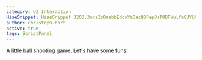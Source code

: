 ```yaml
---
category: UI Interaction
HiseSnippet: HiseSnippet 3203.3ocsZs0aabbEdosYaDacQBPepOsPODPVulYm8JYUbhrkkSLZbhPjqaLDDRVubD4FuZWhkqtv5Hf9On8mP+oTz+F8s9dA5+f1ykY1KjT1NFMxlhblyLmqemybVN5fh7X4hE4EFc15oKmKM57K6d3xrxY6MKJIy3wOznyun6AQ3XY7KMdvx4QKVHmXzoyM+LbAc15VFzO+mO8AQoQYwx5oLLdVdRr7KRNMord1C182mjl9nnIxmlbZiU6s6iiyy1KOM+LPYtYWai4QwuLZp7KivkcitFc9Y6OIoLu3vxnR4BiN25A4SVd3r7Kx30+rjEIuHUhCDFGBLhm9Q4oSPMFm0XuYIoSNPazKL.tbPsK3lrK3W28IISRplu1U79DAy5czzez4FsUua1R8DMUO6Fp2FToNMToawpzGz8v3hj4k0T3PyiyJkEmDAt8lpBuVia7O+Mc2KGVQV4vSido7QEvfpczOv11xz21dvN2t2s6AN+EklmGUXN27dl5sEWHAqAA.8GrCrp4CSyil.L5zGFUF0+Hgv1RXO1RLJvJzE9nmUfuk+XKGGW5Ufq03QVBOf1XOKge.RW34a43FZ4XaE3YAaU.jF6RjBssb7D.IGjlimikCHCGPWQp.qbEV9jT.95CbGVjs.GChBFGvKDDjXbfljveDHvwzp7s.IGvBvGUAQnmUHuLabYfv8gWBZsAnDGiusB8dpEfTw4E1g5kXaYqYea+BnwNBzrQki3H5hBAF3KXkAeA9hPelH3GQVOh1s1WH7XVOdrUnulQvuAu1XGPe7X0R.jbzN.zU.bS3vaEsJTYrIeNFp.0RojNt.QGORQTFzJ1XuU7QHoV9oMP2w00BXL6mc7FYMxUKARQFaA5sxpEVtUQtPvDbPyYDBGD3KAXjiXhivM6xHEeKOsejPbJHFvJ.X33EX4gttlvHz+vfFDZ5vptN9LhvtscMngzy1h+20D3w+sFnQ3C5LF5.AAbU3CqIT4LPkMvZD7axB05EGhgs.ISTDGsd3MbTPkAyoaB0+gYAtEFX46ijQNfAcO3EQDDhenkGanPRjC3JcbImfHD0RsNgyCTGSTpit8XKpxCrNznEoWWMgwTYCWeRJTrFg8fPGgXUkaSE7CX6EjfiGFKztML1B.gQDzPUGgSvAeHf2DiBoMxKCSyIrGncfyWkILBDAVbZjuNVf5jiEWrvA7agfHGg1tOiDAh5pXnBAAIFKhPHKkL.UTffrwUkUvZXP1P33VQk.+JSgRO7ImHF0ss0TEPdMhqcUrV4EBXoZSl.mmgnXzITUdjCifAQtOxCH7XjrvmBLXEGDXXyhgyAVOpzqJrnBbJ8UD31zdF62NeVQVkQiI.TEdFoos.UBtiWSGtOoHXfw0mhk5pmfn8XgQ0wn7FNoWmT6RifRlNNgbJCvnwVZCvg3ZPUgI7bGrXsBVo22XakH6oC5pxtUw1QbZu9jMN0PGOBosqNYiKVwIeJDJV1BS5BzHuJuhqJu0khXi3b0wDlPAYwMQrkKu33yYohUJ0t4XiJ7ggef9HmVU7qJgncJ8bCakyfHKrB7XxA43yHKR6bG07zPLmBHAiPWuSkyVA6Xmf9XhQUEP8XGA1..raUIiw0QevNcr0j4LNgMEVUcBnJMx9KAilY+Li8.3EF6bFqyPf3sqsJ+QW1fSQ5IXimKWVsPhVK6REp78WsEAkcwsWnjI4ETXFUGOJcxuBXnTCAEQ8QmZnVvZWfJSshnnY9OCgz3qJ.GVSwWc7gu5TBkMpAQLebwi3wXrfKBpN6zuYmDiqiosru0iob4BAenmutzvHcPUmvocyb8XOtOA5LcUFAmd2r0G1+oTOGe9Lx08+svbD8WK5GJ0SpL2ihJuR4pfyAzxv1kpfwoUN9XHIfZOiyfvNwnxWgMvHNNrNpN3vWcFCWSS2+AqapBWJqdjsV20tK11TsmDVUvGadzyW2wHVhPHvlMaFZvL4FEmHSR0CDThiOmKjJQRMw30rXEWItpnmfNfUWl1wtAdeLe1606EUkhzGuoO4j1OevMcPh53tVk5n8ScwSnNuJEFMQp.EkRERkmTB0uJkWUhJTT01P.IanVOdVW.0NAcLQv3lORB2FB1cSXcmwP9XP0SqnBNg0UWXzr5TVUO.bhdy9gvBYgTkLWU+4AT8.659CE0sJyOificC+kCGnT7Tc3H12JhzDLni6FSijXbhicEft2qKPLlhffoe7fcL+nOx7vrj4xBS7I1GZ977yLiixLgAmKKJMWb9Tyxby4vCMZNAdJQyKRfOs8SyySWX9IlG9rOqE4sMgmqzbkeZ97nGDkISEMdnzoxx8xOcddFLn+1L4sW8oXiouIgEv1Nh+REVLboLMM+BKS83rnyWVOZdR1KqGUJiRqG8hB3w3qGtPFMsPJaLyKvu6iYxIQomlmMw7XRYRxRSxjlmbVVbYRN3fnGl9AQoo8AsX1fa26UrkmlGGkZl+huGzVdlWU6R1NJc9rns+clhg1VMl9RXpm.NwgEQYSfmpuO7z7WLn4JVtgULq0JhgUnbTGs5JUyOLUlMsb1cECNt4NmHSKi9lUEfvxLXvZK64abY7ptZG9c92ExxyJxPOwN8tBcgbvcHhSFVFU.QdJhx9WEwER.EDgg18fe+hn3WtXaKys2KMA9j4GZ944.rTgOtcuSxK5m.7vdGyDyO1Tfuem6nzlMHtgyOawr9MBcp0LEk5EISJms8.KylSNSlLcV41CFLXyn..EGkjsneDvSKy44IYk0PAkGfl8H6ig7EbY3m9vOrd1O1ruZ56vzcNd.rfV4Q7hEUrPzfEhZVHzrvExsYmdgbp4Ct+W7Ee6e7wO7oeN3q7r2nk.V69WNGhoxIesLtLJaZprOI.KSJvulYcTkEbWdEV0JT0Lzal+VSmFe7XTyXbRcT+.vMV904mUBZUesV0e5.sPmhKhyP6qSTuXVRobPKP2zgmjjldeHzZeoiyineZuhdagnlRyjLyxYIKZgOFrVB6FEKTB79Xdb+xgwVlkCoj5AZwTqF6mllLegr+F8sGUN7RbyKO1pQ.5ib.9vIS8th9V5pqBd3bobx0V5jnVkYrZ3MO6vj+jD2YQdZ+X81r.Fmdljisa0BmDXCwJhJvxqH1dMBFX71CX+Dwdcla+VBUqY0gb76LtnZwUw7ZfFZzW.pBEmZlitSM8YsnqSWaEw+wDuQVhK6gTIQj2C4pifyf7vnbdF5U52Ld2ZaOudaO+0us5OAfAy6buFhdmlzV1h1y2HGRNoOxjOw7h61DNY9C+.w7OtMHqdeup8A10168LuqXmUIdIXa5x+Sk8ILbSFash3aZsWcsp8RPsmsA0d4OV094WiZubU0d4pp8rUT6VJYCMuWiw7uITUgbNV.C+h0uZPqCz.nFiz66ZOXki5dR9YKjqmAHOGRrpp7AdHZhgw3gfxI0f1spDOApwXCuxK2YMhKqHtTST81aL8XCtaPmpN56GW0MKyiT5nkVeNdvf0aZTUUEOben8NqFIzEGWuL2WKIO9anRWkMuglDFn8cUZ.zr1anFnRpWWYv1JEhB1.L.NZAzp408gVHm.dK6g9VfOvG6VGaWe+Kimgf3EP7RZdJtUyXZubu43r385.GUT0V9PU6R0touLuT9UPs1dup2V8tpm4pjN4jMRSYAo.ZdSjYb9qYi8yN6zWHKzAC8BM5bq122V2q+91ZdcfwbvnwByydbVR4WMWlccWRngJBZ.KPoUvmJoal6WotYtCSSlHKLRlXz4m2kpeaPJr5FN+t+x+3e+oFuEa9m0EO.r0d+ayu2+5526CNqrLOi16VcUnlVam+4O7X7F6vaWTYLfABOCWYB5657P44IwR9tF2p6CkKdYY9bvEWgWAqhE6s02DIBEIo9dcYXowkUB7699cWVO361kNCtZh+dwt7gtUyX9861tAd7tVa2.OFDpzka8F88W1j205xe87ce63iJLTyFiKavl+ba1z8sHhbYSyuAmd0tIKdR9o.ehJfo6bCi0u822u6SxmbVZTY6KiFuAdEAHio0M.i2xa1hjxkMug9+ucC0usp3Gz8fjx3YaVGuwFzQ.d9SgNptW+a2c+SNANtoVAuU2G8M+zbI9F7ykLE5fnHAh8c+xyN8PnDcrDjdFjtfUrffMtUZrMNF8.GJylPC9uvOJhBbbGEQglnwoQwE4eaLWX.+KG38nY.cJi9ilXqtOAGaJVudvoISR91331rZsM57ttQ220M58ttQ+20MF7ttwv20MN5MuQ7uyj6eVY9obZigwSNXep9cmN6mEAHPBsZ7+HVdBGB
author: christoph-hart
active: true
tags: ScriptPanel
---
```

A little ball shooting game. Let's have some funs! 